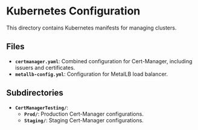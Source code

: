 # Kubernetes Configuration

This directory contains Kubernetes manifests for managing clusters.

## Files

- **`certmanager.yaml`**: Combined configuration for Cert-Manager, including issuers and certificates.
- **`metallb-config.yml`**: Configuration for MetalLB load balancer.

## Subdirectories

- **`CertManagerTesting/`**:
  - **`Prod/`**: Production Cert-Manager configurations.
  - **`Staging/`**: Staging Cert-Manager configurations.
